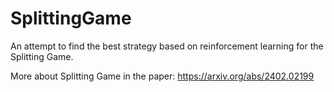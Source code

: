 # SplittingGame
An attempt to find the best strategy based on reinforcement learning for the Splitting Game.

More about Splitting Game in the paper:
https://arxiv.org/abs/2402.02199
